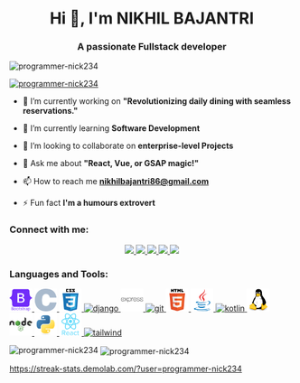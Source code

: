
<h1 align="center">Hi 👋, I'm NIKHIL BAJANTRI</h1>   
<h3 align="center">A passionate Fullstack developer</h3>

<p align="left"> <img src="https://komarev.com/ghpvc/?username=programmer-nick234&label=Profile%20views&color=0e75b6&style=flat" alt="programmer-nick234" /> </p>

<p align="left"> <a href="https://github.com/ryo-ma/github-profile-trophy"><img src="https://github-profile-trophy.vercel.app/?username=programmer-nick234" alt="programmer-nick234" /></a> </p>

- 🔭 I’m currently working on **"Revolutionizing daily dining with seamless reservations."**

- 🌱 I’m currently learning **Software Development**

- 👯 I’m looking to collaborate on **enterprise-level Projects**

- 💬 Ask me about **"React, Vue, or GSAP magic!"**

- 📫 How to reach me **nikhilbajantri86@gmail.com**

- ⚡ Fun fact **I'm a humours extrovert**
<h3 align="left">Connect with me:</h3>
<div align="center"> 
    <a href="mailto:nikhilbajantri86@gmail.com">
      <img src="https://skillicons.dev/icons?i=gmail" />
    </a>
    <a href="https://www.linkedin.com/in/nikhil-bajantri-3a5358315/" target="_blank">
      <img src="https://skillicons.dev/icons?i=linkedin" target="_blank" />
    </a>
    <a href="https://x.com/nikhil_baj64751?t=NjpeRUVkM30ecVDv6LwSXg&s=09" target="_blank">
       <img src="https://skillicons.dev/icons?i=twitter" target="_blank" /> <!-- sqlite, safari, google-chrome are other good icon options -->
    </a>
    <a href="https://www.instagram.com/Nikkkkhil.1/" target="_blank">
       <img src="https://skillicons.dev/icons?i=instagram" target="_blank" /> <!-- sqlite, safari, google-chrome are other good icon options -->
    </a>
    <a href="https://discord.com/channels/@Nickkkk.1" target="_blank">
       <img src="https://skillicons.dev/icons?i=discord" target="_blank" /> <!-- sqlite, safari, google-chrome are other good icon options -->
    </a>
</div>
  

<h3 align="left">Languages and Tools:</h3>
<p align="left"> <a href="https://getbootstrap.com" target="_blank" rel="noreferrer"> <img src="https://raw.githubusercontent.com/devicons/devicon/master/icons/bootstrap/bootstrap-plain-wordmark.svg" alt="bootstrap" width="40" height="40"/> </a> <a href="https://www.cprogramming.com/" target="_blank" rel="noreferrer"> <img src="https://raw.githubusercontent.com/devicons/devicon/master/icons/c/c-original.svg" alt="c" width="40" height="40"/> </a> <a href="https://www.w3schools.com/css/" target="_blank" rel="noreferrer"> <img src="https://raw.githubusercontent.com/devicons/devicon/master/icons/css3/css3-original-wordmark.svg" alt="css3" width="40" height="40"/> </a> <a href="https://www.djangoproject.com/" target="_blank" rel="noreferrer"> <img src="https://cdn.worldvectorlogo.com/logos/django.svg" alt="django" width="40" height="40"/> </a> <a href="https://expressjs.com" target="_blank" rel="noreferrer"> <img src="https://raw.githubusercontent.com/devicons/devicon/master/icons/express/express-original-wordmark.svg" alt="express" width="40" height="40"/> </a> <a href="https://git-scm.com/" target="_blank" rel="noreferrer"> <img src="https://www.vectorlogo.zone/logos/git-scm/git-scm-icon.svg" alt="git" width="40" height="40"/> </a> <a href="https://www.w3.org/html/" target="_blank" rel="noreferrer"> <img src="https://raw.githubusercontent.com/devicons/devicon/master/icons/html5/html5-original-wordmark.svg" alt="html5" width="40" height="40"/> </a> <a href="https://www.java.com" target="_blank" rel="noreferrer"> <img src="https://raw.githubusercontent.com/devicons/devicon/master/icons/java/java-original.svg" alt="java" width="40" height="40"/> </a> <a href="https://kotlinlang.org" target="_blank" rel="noreferrer"> <img src="https://www.vectorlogo.zone/logos/kotlinlang/kotlinlang-icon.svg" alt="kotlin" width="40" height="40"/> </a> <a href="https://www.linux.org/" target="_blank" rel="noreferrer"> <img src="https://raw.githubusercontent.com/devicons/devicon/master/icons/linux/linux-original.svg" alt="linux" width="40" height="40"/> </a> <a href="https://nodejs.org" target="_blank" rel="noreferrer"> <img src="https://raw.githubusercontent.com/devicons/devicon/master/icons/nodejs/nodejs-original-wordmark.svg" alt="nodejs" width="40" height="40"/> </a> <a href="https://www.python.org" target="_blank" rel="noreferrer"> <img src="https://raw.githubusercontent.com/devicons/devicon/master/icons/python/python-original.svg" alt="python" width="40" height="40"/> </a> <a href="https://reactjs.org/" target="_blank" rel="noreferrer"> <img src="https://raw.githubusercontent.com/devicons/devicon/master/icons/react/react-original-wordmark.svg" alt="react" width="40" height="40"/> </a> <a href="https://tailwindcss.com/" target="_blank" rel="noreferrer"> <img src="https://www.vectorlogo.zone/logos/tailwindcss/tailwindcss-icon.svg" alt="tailwind" width="40" height="40"/> </a> </p>

<p><img align="left" src="https://github-readme-stats.vercel.app/api/top-langs?username=programmer-nick234&show_icons=true&locale=en&layout=compact" alt="programmer-nick234" /></p>

<p>&nbsp;<img align="center" src="https://github-readme-stats.vercel.app/api?username=programmer-nick234&show_icons=true&locale=en" alt="programmer-nick234" /></p>

https://streak-stats.demolab.com/?user=programmer-nick234
